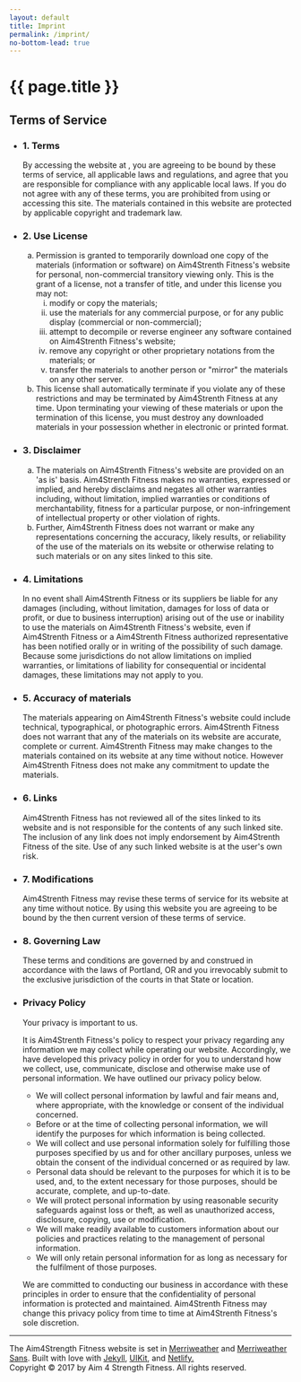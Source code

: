 ```yaml
---
layout: default
title: Imprint
permalink: /imprint/
no-bottom-lead: true
---
```


<h1 class="visuallyhidden">{{ page.title }}</h1>
<h2 class="uk-h3">Terms of Service</h2>
<ul class="uk-margin-xlarge-bottom" uk-accordion>
<li>
<h3 class="uk-accordion-title">1. Terms</h3>
<div class="uk-accordion-content">
<p class="content">By accessing the website at&nbsp;<a href=""></a>, you are agreeing to be bound by these terms of service, all applicable laws and regulations, and agree that you are responsible for compliance with any applicable local laws. If you do not agree with any of these terms, you are prohibited from using or accessing this site. The materials contained in this website are protected by applicable copyright and trademark law.</p>
</div>
</li>
<li>
<h3 class="uk-accordion-title">2. Use License</h3>
<div class="uk-accordion-content">
<p class="content"><ol type="a">
<li>
Permission is granted to temporarily download one copy of the materials (information or software) on Aim4Strenth Fitness's website for personal, non-commercial transitory viewing only. This is the grant of a license, not a transfer of title, and under this license you may not:

<ol type="i">
  <li>modify or copy the materials;</li>
  <li>use the materials for any commercial purpose, or for any public display (commercial or non-commercial);</li>
  <li>attempt to decompile or reverse engineer any software contained on Aim4Strenth Fitness's website;</li>
  <li>remove any copyright or other proprietary notations from the materials; or</li>
  <li>transfer the materials to another person or "mirror" the materials on any other server.</li>
</ol>
</li>
<li>This license shall automatically terminate if you violate any of these restrictions and may be terminated by Aim4Strenth Fitness  at any time. Upon terminating your viewing of these materials or upon the termination of this license, you must destroy any downloaded materials in your possession whether in electronic or printed format.</li>
</ol></p>
</div>
</li>
<li>
<h3 class="uk-accordion-title">3. Disclaimer</h3>
<div class="uk-accordion-content">
<p class="content"><ol type="a">
<li>The materials on Aim4Strenth Fitness's website are provided on an 'as is' basis. Aim4Strenth Fitness  makes no warranties, expressed or implied, and hereby disclaims and negates all other warranties including, without limitation, implied warranties or conditions of merchantability, fitness for a particular purpose, or non-infringement of intellectual property or other violation of rights.</li>
<li>Further, Aim4Strenth Fitness  does not warrant or make any representations concerning the accuracy, likely results, or reliability of the use of the materials on its website or otherwise relating to such materials or on any sites linked to this site.</li>
</ol></p>
</div>
</li>
<li>
<h3 class="uk-accordion-title">4. Limitations</h3>
<div class="uk-accordion-content">
<p class="content">In no event shall Aim4Strenth Fitness  or its suppliers be liable for any damages (including, without limitation, damages for loss of data or profit, or due to business interruption) arising out of the use or inability to use the materials on Aim4Strenth Fitness's website, even if Aim4Strenth Fitness  or a Aim4Strenth Fitness  authorized representative has been notified orally or in writing of the possibility of such damage. Because some jurisdictions do not allow limitations on implied warranties, or limitations of liability for consequential or incidental damages, these limitations may not apply to you.</p>
</div>
</li>
<li>
<h3 class="uk-accordion-title">5. Accuracy of materials</h3>
<div class="uk-accordion-content">
<p class="content">The materials appearing on Aim4Strenth Fitness's website could include technical, typographical, or photographic errors. Aim4Strenth Fitness  does not warrant that any of the materials on its website are accurate, complete or current. Aim4Strenth Fitness  may make changes to the materials contained on its website at any time without notice. However Aim4Strenth Fitness  does not make any commitment to update the materials.</p>
</div>
</li>
<li>
<h3 class="uk-accordion-title">6. Links</h3>
<div class="uk-accordion-content">
<p class="content">Aim4Strenth Fitness  has not reviewed all of the sites linked to its website and is not responsible for the contents of any such linked site. The inclusion of any link does not imply endorsement by Aim4Strenth Fitness  of the site. Use of any such linked website is at the user's own risk.</p>
</div>
</li>
<li>
<h3 class="uk-accordion-title">7. Modifications</h3>
<div class="uk-accordion-content">
<p class="content">Aim4Strenth Fitness  may revise these terms of service for its website at any time without notice. By using this website you are agreeing to be bound by the then current version of these terms of service.</p>
</div>
</li>
<li>
<h3 class="uk-accordion-title">8. Governing Law</h3>
<div class="uk-accordion-content">
<p class="content">These terms and conditions are governed by and construed in accordance with the laws of Portland, OR and you irrevocably submit to the exclusive jurisdiction of the courts in that State or location.</p>
</div>
</li>
<li>
<h3 class="uk-accordion-title">Privacy Policy</h3>
<div class="uk-accordion-content">
<p class="content">Your privacy is important to us.</p>
<p class="content">It is Aim4Strenth Fitness's policy to respect your privacy regarding any information we may collect while operating our website. Accordingly, we have developed this privacy policy in order for you to understand how we collect, use, communicate, disclose and otherwise make use of personal information. We have outlined our privacy policy below.</p>
<ul>
<li>We will collect personal information by lawful and fair means and, where appropriate, with the knowledge or consent of the individual concerned.</li>
<li>Before or at the time of collecting personal information, we will identify the purposes for which information is being collected.</li>
<li>We will collect and use personal information solely for fulfilling those purposes specified by us and for other ancillary purposes, unless we obtain the consent of the individual concerned or as required by law.</li>
<li>Personal data should be relevant to the purposes for which it is to be used, and, to the extent necessary for those purposes, should be accurate, complete, and up-to-date.</li>
<li>We will protect personal information by using reasonable security safeguards against loss or theft, as well as unauthorized access, disclosure, copying, use or modification.</li>
<li>We will make readily available to customers information about our policies and practices relating to the management of personal information.</li><li>We will only retain personal information for as long as necessary for the fulfilment of those purposes.</li></ul><p class="content">We are committed to conducting our business in accordance with these principles in order to ensure that the confidentiality of personal information is protected and maintained. Aim4Strenth Fitness  may change this privacy policy from time to time at Aim4Strenth Fitness's sole discretion.</p>
</div>
</li>
</ul>
<hr>
<p class="content">The Aim4Strength Fitness website is set in <a href="https://fonts.google.com/specimen/Merriweather">Merriweather</a> and <a href="https://fonts.google.com/specimen/Merriweather+Sans">Merriweather Sans</a>. Built with love with <a href="https://jekyllrb.com/">Jekyll</a>, <a href="https://getuikit.com/">UIKit</a>, and <a href="https://www.netlify.com/">Netlify.</a><br>
Copyright © 2017 by Aim 4 Strength Fitness. All rights reserved.
</p>
